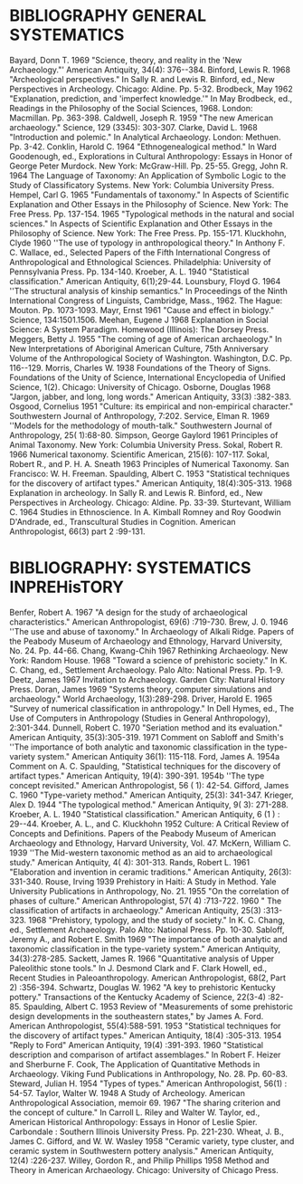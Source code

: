 
# BIBLIOGRAPHY GENERAL SYSTEMATICS

Bayard, Donn T. 
1969 	"Science, theory, and reality in the 'New Archaeology."' American Antiquity, 34(4): 376--384. Binford, Lewis R. 1968 "Archeological perspectives." In Sally R. and Lewis R. Binford, ed., New Perspectives in Archeology. Chicago: Aldine. Pp. 5-32. Brodbeck, May 
1962 	"Explanation, prediction, and 'imperfect knowledge.'" In May Brodbeck, ed., Readings in the Philosophy of the Social Sciences, 1968. London: Macmillan. Pp. 363-398. 
Caldwell, Joseph R. 
1959 "The new American archaeology." Science, 129 (3345): 303-307. Clarke, David L. 1968 "Introduction and polemic." In Analytical Archaeology. London: Methuen. Pp. 3-42. Conklin, Harold C. 1964 "Ethnogenealogical method." In Ward Goodenough, ed., Explorations in Cultural Anthropology: Essays  in Honor of George Peter Murdock. New York: McGraw-Hill. Pp. 25-55. 
Gregg, John R. 
1964 	The Language of Taxonomy: An Application of Symbolic Logic to the Study of Classificatory Systems. New York: Columbia University Press. 
Hempel, Carl G. 
1965	 "Fundamentals of taxonomy." In Aspects of Scientific Explanation and Other Essays in the Philosophy of Science. New York: The Free Press. Pp. 137-154. 1965 "Typological methods in the natural and social sciences." In Aspects of Scientific Explanation and Other Essays in the Philosophy of Science. New York: The Free Press. Pp. 155-171. 
Kluckhohn, Clyde 
1960 	''The use of typology in anthropological theory." In Anthony F. C. Wallace, ed., Selected Papers of the Fifth International Congress of Anthropological and Ethnological Sciences. Philadelphia: University of Pennsylvania Press. Pp. 134-140. 
Kroeber, A. L. 
1940 	"Statistical classification." American Antiquity, 6(1);29-44. Lounsbury, Floyd G. 1964 ''The structural analysis of kinship semantics." In  Proceedings of the Ninth International Congress of Linguists, Cambridge, Mass., 1962. The Hague: Mouton. Pp. 1073-1093. 
Mayr, Ernst 
1961 	"Cause and effect in biology." Science, 134:1501.1506. Meehan, Eugene J 1968 Explanation in Social Science: A System Paradigm. Homewood (Illinois): The Dorsey Press. Meggers, Betty J. 1955 "The coming of age of American archaeology." In  New Interpretations of Aboriginal American Culture, 75th Anniversary Volume of the Anthropological Society of Washington. Washington, D.C. Pp. 116--129. 
Morris, Charles W. 
1938 	Foundations of the Theory of Signs. Foundations of the Unity of Science, International Encyclopedia of Unified Science, 1(2). Chicago: University of Chicago. 
Osborne, Douglas 
1968 	"Jargon, jabber, and long, long words." American Antiquity, 33(3) :382-383. Osgood, Cornelius 1951 "Culture: its empirical and non-empirical character." Southwestern Journal of Anthropology, 7:202.
Service, Elman R. 
1969	 ''Models for the methodology of mouth-talk." Southwestern Journal of Anthropology, 25( 1):68-80. Simpson, George Gaylord 1961 Principles of Animal Taxonomy. New York: Columbia University Press. Sokal, Robert R. 1966 Numerical taxonomy. Scientific American, 215(6): 107-117. 
Sokal, Robert R., and P. H. A. Sneath 
1963 	Principles of Numerical Taxonomy. San Francisco: W. H. Freeman. Spaulding, Albert C. 1953 "Statistical techniques for the discovery of artifact types." American Antiquity, 18(4):305-313. 
1968 	Explanation in archeology. In Sally R. and Lewis R. Binford, ed., New Perspectives in Archeology. Chicago: Aldine. Pp. 33-39. 
Sturtevant, William C. 
1964 	Studies in Ethnoscience. In A. Kimball Romney and Roy Goodwin D'Andrade, ed., Transcultural Studies in Cognition. American Anthropologist, 66(3) part 2 :99-131. 



# BIBLIOGRAPHY: SYSTEMATICS INPREHisTORY  

Benfer, Robert A. 
1967	 "A design for the study of archaeological characteristics." American Anthropologist, 69(6) :719-730. Brew, J. 0. 
1946 	''The use and abuse of taxonomy." In Archaeology of Alkali Ridge. Papers of the Peabody Museum of Archaeology and Ethnology, Harvard University, No.  24. Pp. 44-66. 
Chang, Kwang-Chih 
1967 	Rethinking Archaeology. New York: Random House. 1968 "Toward a science of prehistoric society." In K. C. Chang, ed., Settlement Archaeology. Palo Alto: National Press. Pp. 1-9.
Deetz, James
1967 	Invitation to Archaeology. Garden City: Natural History Press. Doran, James 1969 "Systems theory, computer simulations and archaeology." World Archaeology, 1(3):289-298. 
Driver, Harold E. 
1965 	"Survey of numerical classification in anthropology." In Dell Hymes, ed., The Use of Computers in Anthropology (Studies in General Anthropology),  2:301-344. 
Dunnell, Robert C.
 1970 	"Seriation method and its evaluation." American Antiquity, 35(3):305-319. 
1971 	Comment on Sabloff and Smith's ''The importance of both analytic and taxonomic classification in the type-variety system." American Antiquity 36(1): 115-118. 
Ford, James A. 
1954a 	Comment on A. C. Spaulding, "Statistical techniques for the discovery of artifact types." American Antiquity, 19(4): 390-391. 
1954b 	''The type concept revisited." American Anthropologist, 56 ( 1): 42-54. 
Gifford, James C.
1960 	"Type-variety method." American Antiquity, 25(3): 341-347. 
Krieger, Alex D. 
1944 	"The typological method." American Antiquity, 9( 3): 271-288. 
Kroeber, A. L. 
1940 	"Statistical classification." American Antiquity, 6 (1 ) : 29--44.
 Kroeber, A. L., and C. Kluckhohn 
1952 	Culture: A Critical Review of Concepts and Definitions. Papers of the Peabody Museum of American Archaeology and Ethnology, Harvard University, Vol. 47. 
McKern, William C. 
1939	 ''The Mid-western taxonomic method as an aid to archaeological study." American Antiquity, 4( 4): 301-313. 
Rands, Robert L. 
1961 	"Elaboration and invention in ceramic traditions." American Antiquity, 26(3): 331-340. Rouse, Irving 1939 Prehistory in Haiti: A Study in Method. Yale University Publications in Anthropology, No. 21. 
1955	 "On the correlation of phases of culture." American Anthropologist, 57( 4) :713-722. 
1960 "	The classification of artifacts in archaeology." American Antiquity, 25(3) :313-323. 
1968	 "Prehistory, typology, and the study of society." In K. C. Chang, ed., Settlement Archaeology. Palo Alto: National Press. Pp. 10-30. Sabloff, Jeremy A., and Robert E. Smith 
1969 	"The importance of both analytic and taxonomic classification in the type-variety system." American Antiquity, 34(3):278-285. 
Sackett, James R. 
1966 	"Quantitative analysis of Upper Paleolithic stone tools." In J. Desmond Clark and F. Clark Howell, ed., Recent Studies in Paleoanthropology. American Anthropologist, 68(2, Part 2) :356-394. 
Schwartz, Douglas W. 
1962 	"A key to prehistoric Kentucky pottery." Transactions of the Kentucky Academy of Science, 22(3-4) :82-85. 
Spaulding, Albert C. 
1953 	Review of "Measurements of some prehistoric design developments in the southeastern states," by James  A. Ford. American Anthropologist, 55(4):588-591. 1953 "Statistical techniques for the discovery of artifact types." American Antiquity, 18(4) :305-313. 
1954 	"Reply to Ford" American Antiquity, 19(4) :391-393. 1960 "Statistical description and comparison of artifact  assemblages." In Robert F. Heizer and Sherburne F. Cook, The Application of Quantitative Methods in Archaeology. Viking Fund Publications in Anthropology, No. 28. Pp. 60-83. 
Steward, Julian H. 
1954 	"Types of types." American Anthropologist, 56(1) : 54-57. Taylor, Walter W. 1948 A Study of Archeology. American Anthropological Association, memoir 69. 
1967 	"The sharing criterion and the concept of culture." In Carroll L. Riley and Walter W. Taylor, ed., American Historical Anthropology: Essays in Honor of Leslie Spier. Carbondale : Southern Illinois University Press. Pp. 221-230. Wheat, J. B., James C. Gifford, and W. W. Wasley 
1958 	"Ceramic variety, type cluster, and ceramic system in Southwestern pottery analysis." American Antiquity, 12(4) :226-237. 
Willey, Gordon R., and Philip Phillips 
1958 	Method and Theory in American Archaeology. Chicago: University of Chicago Press. 
